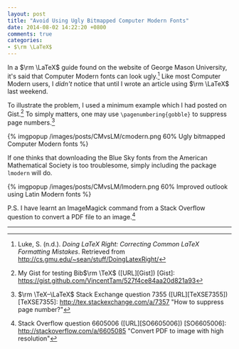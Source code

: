 ```yaml
---
layout: post
title: "Avoid Using Ugly Bitmapped Computer Modern Fonts"
date: 2014-08-02 14:22:20 +0800
comments: true
categories: 
- $\rm \LaTeX$
---
```


In a $\rm \LaTeX$ guide found on the website of George Mason
University, it's said that Computer Modern fonts can look ugly.[^1]
Like most Computer Modern users, I *didn't* notice that until I wrote
an article using $\rm \LaTeX$ last weekend.

To illustrate the problem, I used a minimum example which I had posted
on Gist.[^2]  To simply matters, one may use
`\pagenumbering{gobble}` to suppress page numbers.[^3]

{% imgpopup /images/posts/CMvsLM/cmodern.png 60% Ugly bitmapped Computer Modern fonts %}

If one thinks that downloading the Blue Sky fonts from the American
Mathematical Society is too troublesome, simply including the package
`lmodern` will do.

{% imgpopup /images/posts/CMvsLM/lmodern.png 60% Improved outlook using Latin Modern fonts %}

P.S. I have learnt an ImageMagick command from a Stack Overflow
question to convert a PDF file to an image.[^4]

---

[^1]: Luke, S. (n.d.). *Doing LaTeX Right: Correcting Common LaTeX Formatting Mistakes*. Retrieved from <http://cs.gmu.edu/~sean/stuff/DoingLatexRight/>
[^2]: My Gist for testing Bib$\rm \TeX$ ([URL][Gist])
[Gist]: https://gist.github.com/VincentTam/527f4ce84aa20d821a93
[^3]: $\rm \TeX–\LaTeX$ Stack Exchange question 7355 ([URL][TeXSE7355])
[TeXSE7355]: http://tex.stackexchange.com/a/7357 "How to suppress page number?"
[^4]: Stack Overflow question 6605006 ([URL][SO6605006])
[SO6605006]: http://stackoverflow.com/a/6605085 "Convert PDF to image with high resolution"
